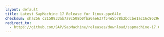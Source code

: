 ```yaml
---
layout: default
title: Latest SapMachine 17 Release for linux-ppc64le
checksum: sha256 c2158933ab7a9c508b0fba0ae637f54e5b78b2bdcbe1ac16c8629ed7f68b6d46
redirect_to:
  - https://github.com/SAP/SapMachine/releases/download/sapmachine-17.0.15/sapmachine-jre-17.0.15_linux-ppc64le_bin.tar.gz
---
```

